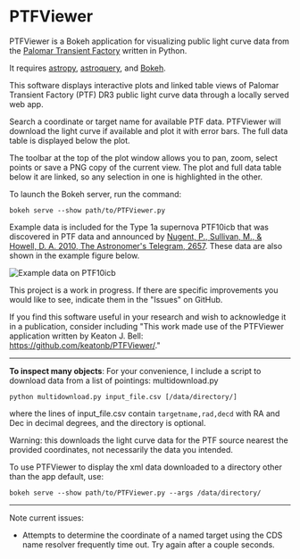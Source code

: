 # PTFViewer
PTFViewer is a Bokeh application for visualizing public light curve data from the [Palomar Transient Factory](http://www.ptf.caltech.edu/) written in Python.

It requires [astropy](http://www.astropy.org/), [astroquery](http://astroquery.readthedocs.io), and [Bokeh](http://bokeh.pydata.org/en/latest/).

This software displays interactive plots and linked table views of Palomar Transient Factory (PTF) DR3 public light curve data through a locally served web app.

Search a coordinate or target name for available PTF data. PTFViewer will download the light curve if available and plot it with error bars. The full data table is displayed below the plot.

The toolbar at the top of the plot window allows you to pan, zoom, select points or save a PNG copy of the current view. The plot and full data table below it are linked, so any selection in one is highlighted in the other.

To launch the Bokeh server, run the command:
```
bokeh serve --show path/to/PTFViewer.py
```
Example data is included for the Type 1a supernova PTF10icb that was discovered in PTF data and announced by [Nugent, P., Sullivan, M., \& Howell, D. A. 2010, The Astronomer's Telegram, 2657](http://www.astronomerstelegram.org/?read=2657). These data are also shown in the example figure below.

![Example data on PTF10icb](https://github.com/keatonb/PTFViewer/blob/master/sampleplot.png)

This project is a work in progress. If there are specific improvements you would like to see, indicate them in the "Issues" on GitHub.

If you find this software useful in your research and wish to acknowledge it in a publication, consider including "This work made use of the PTFViewer application written by Keaton J. Bell: https://github.com/keatonb/PTFViewer/."

---
**To inspect many objects**: For your convenience, I include a script to download data from a list of pointings: multidownload.py
```
python multidownload.py input_file.csv [/data/directory/]
```
where the lines of input_file.csv contain `targetname,rad,decd` with RA and Dec in decimal degrees, and the directory is optional.  

Warning: this downloads the light curve data for the PTF source nearest the provided coordinates, not necessarily the data you intended.

To use PTFViewer to display the xml data downloaded to a directory other than the app default, use:
```
bokeh serve --show path/to/PTFViewer.py --args /data/directory/
```
---
Note current issues:
 - Attempts to determine the coordinate of a named target using the CDS name resolver frequently time out. Try again after a couple seconds.
